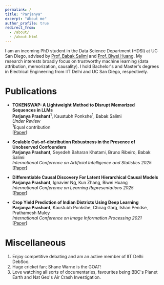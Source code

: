 ```yaml
---
permalink: /
title: "Parjanya"
excerpt: "About me"
author_profile: true
redirect_from: 
  - /about/
  - /about.html
---
```

I am an incoming PhD student in the Data Science Department (HDSI) at UC San Diego, advised by [Prof. Babak Salimi](https://bsalimi.github.io/) and [Prof. Biwei Huang](https://biweihuang.com/). My research interests broadly focus on trustworthy machine learning (data attribution, memorization, causality). I hold Bachelor's and Master's degrees in Electrical Engineering from IIT Delhi and UC San Diego, respectively.

Publications
======

+ **TOKENSWAP: A Lightweight Method to Disrupt Memorized Sequences in LLMs** <br>
**Parjanya Prashant**<sup>1</sup>, Kaustubh Ponkshe<sup>1</sup>, Babak Salimi <br>
*Under Review*<br>
<sup>1</sup>Equal contribution<br>
[[Paper](https://arxiv.org/abs/2502.05159)] <br>

+ **Scalable Out-of-distribution Robustness in the Presence of Unobserved Confounders** <br>
**Parjanya Prashant**, Seyedeh Baharan Khatami, Bruno Ribeiro, Babak Salimi <br>
*International Conference on Artificial Intelligence and Statistics 2025*<br> 
[[Paper](https://arxiv.org/abs/2411.19923)] <br>

+ **Differentiable Causal Discovery For Latent Hierarchical Causal Models** <br>
**Parjanya Prashant**, Ignavier Ng, Kun Zhang, Biwei Huang <br>
*International Conference on Learning Representations 2025* <br>
[[Paper](https://arxiv.org/abs/2411.19556)] <br>

+ **Crop Yield Prediction of Indian Districts Using Deep Learning** <br>
**Parjanya Prashant**, Kaustubh Ponkshe, Chirag Garg, Ishan Pendse, Prathamesh Muley <br>
*International Conference on Image Information Processing 2021* <br>
[[Paper](https://ieeexplore.ieee.org/document/9702573)]<br>

Miscellaneous
======
1. Enjoy competitive debating and am an active member of IIT Delhi DebSoc.
2. Huge cricket fan; Shane Warne is the GOAT!
3. Love watching all sorts of documentaries, favourites being BBC's Planet Earth and Nat Geo's Air Crash Investigation.


